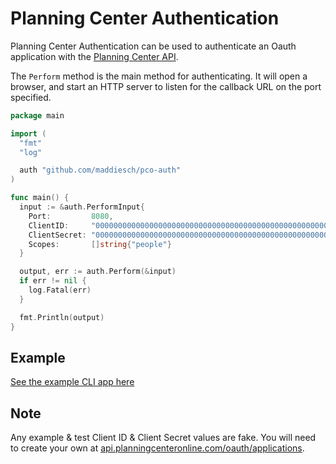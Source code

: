 # Planning Center Authentication

Planning Center Authentication can be used to authenticate an Oauth application with the [Planning Center API](https://developer.planning.center/docs/).

The `Perform` method is the main method for authenticating. It will open a browser, and start an HTTP server to listen for the callback URL on the port specified.

```go
package main

import (
  "fmt"
  "log"

  auth "github.com/maddiesch/pco-auth"
)

func main() {
  input := &auth.PerformInput{
    Port:         8080,
    ClientID:     "0000000000000000000000000000000000000000000000000000000000000000",
    ClientSecret: "0000000000000000000000000000000000000000000000000000000000000000",
    Scopes:       []string{"people"}
  }

  output, err := auth.Perform(&input)
  if err != nil {
    log.Fatal(err)
  }

  fmt.Println(output)
}
```

## Example

[See the example CLI app here](/example)

## Note

Any example & test Client ID & Client Secret values are fake. You will need to create your own at [api.planningcenteronline.com/oauth/applications](https://api.planningcenteronline.com/oauth/applications).
